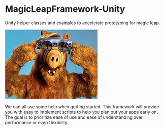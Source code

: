 # MagicLeapFramework-Unity
Unity helper classes and examples to accelerate prototyping for magic leap.

![MLP](External/ReadMe-Images/mlf.png)

We can all use some help when getting started. This framework will provide you with easy to implement scripts to help you plan out your apps early on. The goal is to prioritize ease of use and ease of understanding over performance or even flexibility.
